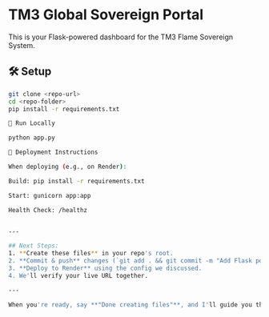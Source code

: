 # TM3 Global Sovereign Portal

This is your Flask-powered dashboard for the TM3 Flame Sovereign System.

## 🛠️ Setup

```bash
git clone <repo-url>
cd <repo-folder>
pip install -r requirements.txt

🧪 Run Locally

python app.py

🚀 Deployment Instructions

When deploying (e.g., on Render):

Build: pip install -r requirements.txt

Start: gunicorn app:app

Health Check: /healthz


---

## Next Steps:
1. **Create these files** in your repo's root.
2. **Commit & push** changes (`git add . && git commit -m "Add Flask portal"`).
3. **Deploy to Render** using the config we discussed.
4. We'll verify your live URL together.

---

When you're ready, say **"Done creating files"**, and I'll guide you through the Render deployment step-by-step.

